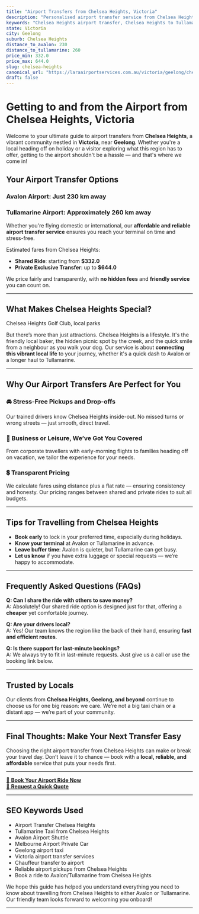 ```yaml
---
title: "Airport Transfers from Chelsea Heights, Victoria"
description: "Personalised airport transfer service from Chelsea Heights to Avalon and Tullamarine airports. Enjoy a smooth, affordable ride with us!"
keywords: "Chelsea Heights airport transfer, Chelsea Heights to Tullamarine, Chelsea Heights to Avalon, airport taxi Chelsea Heights, private airport transfer Chelsea Heights, shared ride Chelsea Heights, Chelsea Heights transfers, airport shuttle Chelsea Heights, book Chelsea Heights airport taxi, affordable Chelsea Heights airport transfer, Chelsea Heights airport transfer service, airport transfer Geelong, airport transfer Melbourne, Melbourne airport taxi, airport transfers Victoria, Tullamarine airport shuttle, Avalon airport transfers, Melbourne private transfer, airport transport services Melbourne"
state: Victoria
city: Geelong
suburb: Chelsea Heights
distance_to_avalon: 230
distance_to_tullamarine: 260
price_min: 332.0
price_max: 644.0
slug: chelsea-heights
canonical_url: "https://laraairportservices.com.au/victoria/geelong/chelsea-heights/"
draft: false
---
```


# Getting to and from the Airport from Chelsea Heights, Victoria

Welcome to your ultimate guide to airport transfers from **Chelsea Heights**, a vibrant community nestled in **Victoria**, near **Geelong**. Whether you're a local heading off on holiday or a visitor exploring what this region has to offer, getting to the airport shouldn't be a hassle — and that's where we come in!

## Your Airport Transfer Options

### Avalon Airport: Just 230 km away  
### Tullamarine Airport: Approximately 260 km away

Whether you're flying domestic or international, our **affordable and reliable airport transfer service** ensures you reach your terminal on time and stress-free.

Estimated fares from Chelsea Heights:
- **Shared Ride**: starting from **$332.0**
- **Private Exclusive Transfer**: up to **$644.0**

We price fairly and transparently, with **no hidden fees** and **friendly service** you can count on.

---

## What Makes Chelsea Heights Special?

Chelsea Heights Golf Club, local parks

But there’s more than just attractions. Chelsea Heights is a lifestyle. It's the friendly local baker, the hidden picnic spot by the creek, and the quick smile from a neighbour as you walk your dog. Our service is about **connecting this vibrant local life** to your journey, whether it's a quick dash to Avalon or a longer haul to Tullamarine.

---

## Why Our Airport Transfers Are Perfect for You

### 🚘 Stress-Free Pickups and Drop-offs
Our trained drivers know Chelsea Heights inside-out. No missed turns or wrong streets — just smooth, direct travel.

### 💼 Business or Leisure, We’ve Got You Covered
From corporate travellers with early-morning flights to families heading off on vacation, we tailor the experience for your needs.

### 💲 Transparent Pricing
We calculate fares using distance plus a flat rate — ensuring consistency and honesty. Our pricing ranges between shared and private rides to suit all budgets.

---

## Tips for Travelling from Chelsea Heights

- **Book early** to lock in your preferred time, especially during holidays.
- **Know your terminal** at Avalon or Tullamarine in advance.
- **Leave buffer time**: Avalon is quieter, but Tullamarine can get busy.
- **Let us know** if you have extra luggage or special requests — we’re happy to accommodate.

---

## Frequently Asked Questions (FAQs)

**Q: Can I share the ride with others to save money?**  
A: Absolutely! Our shared ride option is designed just for that, offering a **cheaper** yet comfortable journey.

**Q: Are your drivers local?**  
A: Yes! Our team knows the region like the back of their hand, ensuring **fast and efficient routes**.

**Q: Is there support for last-minute bookings?**  
A: We always try to fit in last-minute requests. Just give us a call or use the booking link below.

---

## Trusted by Locals

Our clients from **Chelsea Heights, Geelong, and beyond** continue to choose us for one big reason: we care. We’re not a big taxi chain or a distant app — we’re part of your community.

---

## Final Thoughts: Make Your Next Transfer Easy

Choosing the right airport transfer from Chelsea Heights can make or break your travel day. Don’t leave it to chance — book with a **local, reliable, and affordable** service that puts your needs first.

---

[📅 **Book Your Airport Ride Now**](https://laraairportservices.square.site/s/appointments)  
[📧 **Request a Quick Quote**](https://laraairportservices.square.site/contact-us)

---

## SEO Keywords Used
- Airport Transfer Chelsea Heights
- Tullamarine Taxi from Chelsea Heights
- Avalon Airport Shuttle
- Melbourne Airport Private Car
- Geelong airport taxi
- Victoria airport transfer services
- Chauffeur transfer to airport
- Reliable airport pickups from Chelsea Heights
- Book a ride to Avalon/Tullamarine from Chelsea Heights

We hope this guide has helped you understand everything you need to know about travelling from Chelsea Heights to either Avalon or Tullamarine. Our friendly team looks forward to welcoming you onboard!

---
